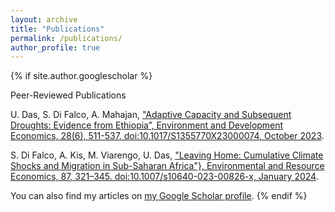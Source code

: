 ```yaml
---
layout: archive
title: "Publications"
permalink: /publications/
author_profile: true
---
```


{% if site.author.googlescholar %}
  <div class="wordwrap">
   Peer-Reviewed Publications

U. Das, S. Di Falco, A. Mahajan, <a href="{{cambridge.org/core/journals/environment-and-development-economics/article/adaptive-capacity-and-subsequent-droughts-evidence-from-ethiopia/8ABEA50847AD651EF0C356CE1A392EC3}}">"Adaptive Capacity and Subsequent Droughts: Evidence from Ethiopia”, Environment and Development Economics, 28(6), 511-537. doi:10.1017/S1355770X23000074, October 2023</a>.</div>

S. Di Falco, A. Kis, M. Viarengo, U. Das, <a href="{{link.springer.com/article/10.1007/s10640-023-00826-x}}">"Leaving Home: Cumulative Climate Shocks and Migration in Sub-Saharan Africa"}, Environmental and Resource Economics, 87, 321–345. doi:10.1007/s10640-023-00826-x, January 2024</a>.</div>
    
You can also find my articles on <a href="{{site.author.googlescholar}}">my Google Scholar profile</a>.</div>
{% endif %}

<!--
{% include base_path %}

{% for post in site.publications reversed %}
  {% include archive-single.html %}
{% endfor %}
-->
